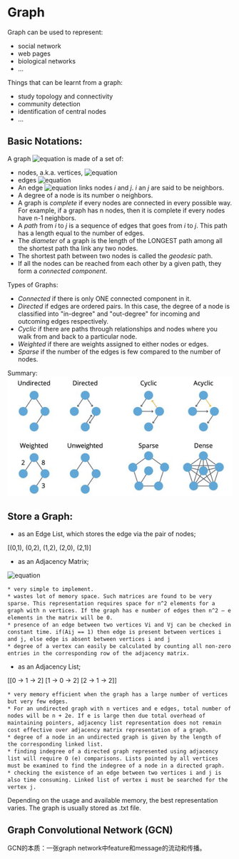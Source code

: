 # Graph
Graph can be used to represent:
* social network
* web pages
* biological networks
* ...

Things that can be learnt from a graph:
* study topology and connectivity
* community detection
* identification of central nodes
* ...

## Basic Notations:
A graph ![equation](http://www.sciweavers.org/tex2img.php?eq=G%3D%28V%2C%20E%29&bc=White&fc=Black&im=jpg&fs=12&ff=arev&edit=0[/img]) is made of a set of:
* nodes, a.k.a. vertices, ![equation](http://www.sciweavers.org/tex2img.php?eq=V%3D1%2C%20...%2C%20n&bc=White&fc=Black&im=jpg&fs=12&ff=arev&edit=0[/img])
* edges ![equation](http://www.sciweavers.org/tex2img.php?eq=E%20%5Csubseteq%20V%20%5Ctimes%20V&bc=White&fc=Black&im=jpg&fs=12&ff=arev&edit=0[/img])
* An edge ![equation](http://www.sciweavers.org/tex2img.php?eq=%28i%2C%20j%29%20%5Cin%20E&bc=White&fc=Black&im=jpg&fs=12&ff=arev&edit=0[/img]) links nodes *i* and *j*. *i* an *j* are said to be neighbors.
* A degree of a node is its number o neighbors.
* A graph is *complete* if every nodes are connected in every possible way. For example, if a graph has n nodes, then it is complete if every nodes have n-1 neighbors.
* A *path* from *i* to *j* is a sequence of edges that goes from *i* to *j*. This path has a length equal to the number of edges.
* The *diameter* of a graph is the length of the LONGEST path among all the shortest path tha link any two nodes.
* The shortest path between two nodes is called the *geodesic* path.
* If all the nodes can be reached from each other by a given path, they form a *connected component*.

Types of Graphs:
* *Connected* if there is only ONE connected component in it.
* *Directed* if edges are ordered pairs. In this case, the degree of a node is classified into "in-degree" and "out-degree" for incoming and outcoming edges respectively.
* *Cyclic* if there are paths through relationships and nodes where you walk from and back to a particular node.
* *Weighted* if there are weights assigned to either nodes or edges.
* *Sparse* if the number of the edges is few compared to the number of nodes. 

Summary:
![Graph Types](graph_types.png)
## Store a Graph:
* as an Edge List, which stores the edge via the pair of nodes;

[(0,1), (0,2), (1,2), (2,0), (2,1)]

* as an Adjacency Matrix;

![equation](http://www.sciweavers.org/tex2img.php?eq=A%20%5Cin%20R%5E%7Bnxn%7D%20%5C%2C%0AA_%7Bij%7D%20%3D%20%20%5Cbegin%7Bcases%7D1%20%26%20%28i%2C%20j%29%20%5Cin%20E%5C%5C0%20%26%20else%5Cend%7Bcases%7D%20%5C%2C%0AA%20%3D%20%20%5Cbegin%7Bpmatrix%7D0%20%26%201%20%26%201%20%5C%5C1%20%26%200%20%26%201%5C%5C%200%20%26%201%20%26%201%20%5Cend%7Bpmatrix%7D&bc=White&fc=Black&im=jpg&fs=12&ff=arev&edit=0[/img])

    * very simple to implement.
    * wastes lot of memory space. Such matrices are found to be very sparse. This representation requires space for n^2 elements for a graph with n vertices. If the graph has e number of edges then n^2 – e elements in the matrix will be 0.
    * presence of an edge between two vertices Vi and Vj can be checked in constant time. if(Aij == 1) then edge is present between vertices i and j, else edge is absent between vertices i and j
    * degree of a vertex can easily be calculated by counting all non-zero entries in the corresponding row of the adjacency matrix.

* as an Adjacency List;

[[0 -> 1 -> 2]
[1 -> 0 -> 2]
[2 -> 1 -> 2]]

    * very memory efficient when the graph has a large number of vertices but very few edges.
    * For an undirected graph with n vertices and e edges, total number of nodes will be n + 2e. If e is large then due total overhead of maintaining pointers, adjacency list representation does not remain cost effective over adjacency matrix representation of a graph.
    * degree of a node in an undirected graph is given by the length of the corresponding linked list.
    * finding indegree of a directed graph represented using adjacency list will require O (e) comparisons. Lists pointed by all vertices must be examined to find the indegree of a node in a directed graph.
    * checking the existence of an edge between two vertices i and j is also time consuming. Linked list of vertex i must be searched for the vertex j.

Depending on the usage and available memory, the best representation varies. The graph is usually stored as .txt file.

## Graph Convolutional Network (GCN)
GCN的本质：一张graph network中feature和message的流动和传播。
